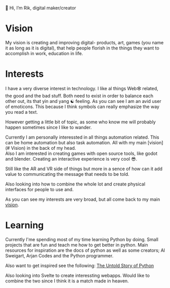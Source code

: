 👋 Hi, I’m Rik, digital maker/creator

# Vision
My vision is creating and improving digital- products, art, games (you name it as long as it is digital), that help people florish in the things they want to accomplish in work, education in life.

# Interests
I have a very diverse interest in technology. I like al things Web🕸️ related, the good and the bad stuff. Both need to exist in order to balance each other out, its that yin and yang ☯️ feeling.
As you can see I am an avid user of emoticons. This because I think symbols can really emphasize the way you read a text. 

However getting a little bit of topic, as some who know me will probably happen sometimes since I like to wander. 

Currently I am personally interessted in all things automation related. This can be home automation but also task automation. All with my main [vision](# Vision) in the back of my head.  
Also I am interested in creating games with open source tools, like godot and blender. Creating an interactive experience is very cool 😎. 

Still like the AR and VR side of things but more in a sence of how can it add value to communicating the message that needs to be told. 

Also looking into how to combine the whole lot and create physical interfaces for people to use and. 

As you can see my interests are very broad, but all come back to my main [vision](#Vision).

# Learning
Currently I'me spending most of my time learning Python by doing. Small projects that are fun and teach me how to get better in python. 
Main resources for inspiration are the docs of python as well as some creators; Al Sweigart, Arjan Codes and the Python programmer. 

Also want to get inspired see the following: [The Untold Story of Python](https://www.youtube.com/watch?v=DsYIdMmI5-Q)

Also looking into Svelte to create interessting webapps. Would like to combine the two since I think it is a match made in heaven. 




<!---
hashtagrik/hashtagrik is a ✨ special ✨ repository because its `README.md` (this file) appears on your GitHub profile.
You can click the Preview link to take a look at your changes.
--->
